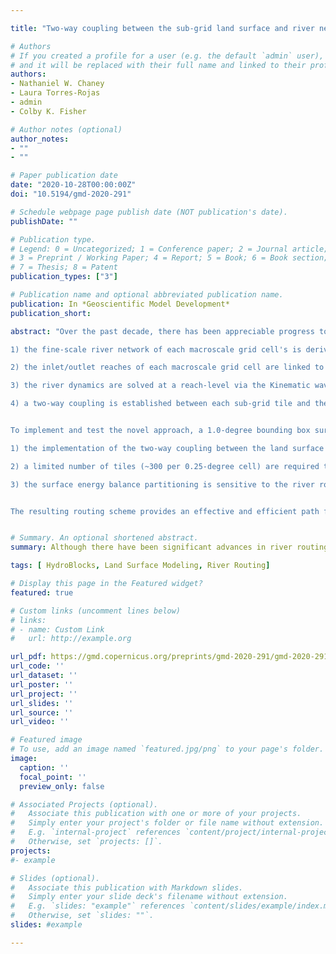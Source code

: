 ```yaml
---

title: "Two-way coupling between the sub-grid land surface and river networks in Earth system models"

# Authors
# If you created a profile for a user (e.g. the default `admin` user), write the username (folder name) here 
# and it will be replaced with their full name and linked to their profile.
authors:
- Nathaniel W. Chaney
- Laura Torres-Rojas
- admin
- Colby K. Fisher

# Author notes (optional)
author_notes:
- ""
- ""

# Paper publication date
date: "2020-10-28T00:00:00Z"
doi: "10.5194/gmd-2020-291"

# Schedule webpage page publish date (NOT publication's date).
publishDate: ""

# Publication type.
# Legend: 0 = Uncategorized; 1 = Conference paper; 2 = Journal article;
# 3 = Preprint / Working Paper; 4 = Report; 5 = Book; 6 = Book section;
# 7 = Thesis; 8 = Patent
publication_types: ["3"]

# Publication name and optional abbreviated publication name.
publication: In *Geoscientific Model Development*
publication_short:  

abstract: "Over the past decade, there has been appreciable progress towards modeling the water, energy, and carbon cycles at field-scales (10–100 m) over continental to global extents. One such approach, named HydroBlocks, accomplishes this task while maintaining computational efficiency via sub-grid tiles, or Hydrologic Response Units (HRUs), learned via a hierarchical clustering approach from available global high-resolution environmental data. However, until now, there has yet to be a macroscale river routing approach that is able to leverage HydroBlocks' approach to sub-grid heterogeneity, thus limiting the added value of field-scale land surface modeling in Earth System Models (e.g., riparian zone dynamics, irrigation from surface water, and interactive floodplains). This paper introduces a novel dynamic river routing scheme in HydroBlocks that is intertwined with the modeled field-scale land surface heterogeneity. The primary features of the routing scheme include: 

1) the fine-scale river network of each macroscale grid cell's is derived from very high resolution ($<$ 100 m) DEMs;

2) the inlet/outlet reaches of each macroscale grid cell are linked to assemble the continental river networks; 

3) the river dynamics are solved at a reach-level via the Kinematic wave assumption of the Saint-Venant equations; 

4) a two-way coupling is established between each sub-grid tile and the river network. 


To implement and test the novel approach, a 1.0-degree bounding box surrounding the Atmospheric Radiation and Measurement (ARM) Southern Great Plains (SGP) site in Northern Oklahoma (United States) is used. The results show:

1) the implementation of the two-way coupling between the land surface and the river network leads to appreciable differences in the simulated spatial heterogeneity of the surface energy balance; 

2) a limited number of tiles (~300 per 0.25-degree cell) are required to approximate the fully distributed simulation adequately; 

3) the surface energy balance partitioning is sensitive to the river routing model parameters. 


The resulting routing scheme provides an effective and efficient path forward to enable a two-way coupling between the high-resolution river networks and existing tiling schemes within Earth system models."


# Summary. An optional shortened abstract.
summary: Although there have been significant advances in river routing and sub-grid heterogeneity (i.e., tiling) schemes in Earth system models over the past decade, there has yet to be a concerted effort to couple these two concepts. This paper aims to bridge this gap through the development of a two-way coupling between sub-grid tiles and river networks in a field-scale resolving land surface model. The scheme is implemented and tested over a 1 arc degree domain in Oklahoma, United States.

tags: [ HydroBlocks, Land Surface Modeling, River Routing]

# Display this page in the Featured widget?
featured: true

# Custom links (uncomment lines below)
# links:
# - name: Custom Link
#   url: http://example.org

url_pdf: https://gmd.copernicus.org/preprints/gmd-2020-291/gmd-2020-291.pdf
url_code: ''
url_dataset: ''
url_poster: ''
url_project: ''
url_slides: ''
url_source: ''
url_video: ''

# Featured image
# To use, add an image named `featured.jpg/png` to your page's folder. 
image:
  caption: ''
  focal_point: ''
  preview_only: false

# Associated Projects (optional).
#   Associate this publication with one or more of your projects.
#   Simply enter your project's folder or file name without extension.
#   E.g. `internal-project` references `content/project/internal-project/index.md`.
#   Otherwise, set `projects: []`.
projects: 
#- example

# Slides (optional).
#   Associate this publication with Markdown slides.
#   Simply enter your slide deck's filename without extension.
#   E.g. `slides: "example"` references `content/slides/example/index.md`.
#   Otherwise, set `slides: ""`.
slides: #example

---
```


